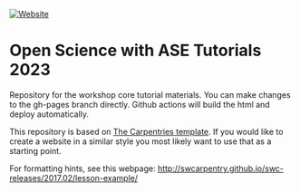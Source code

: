 [![Website](https://github.com/ASE-Workshop-2023/tutorial/actions/workflows/website.yml/badge.svg)](https://github.com/ASE-Workshop-2023/tutorial/actions/workflows/website.yml)

# Open Science with ASE Tutorials 2023

Repository for the workshop core tutorial materials. You can make changes to the gh-pages branch directly. Github actions will build the html and deploy automatically.

This repository is based on [The Carpentries template](https://github.com/carpentries/workshop-template). 
If you would like to create a website in a similar style 
you most likely want to use that as a starting point.

For formatting hints, see this webpage: http://swcarpentry.github.io/swc-releases/2017.02/lesson-example/

